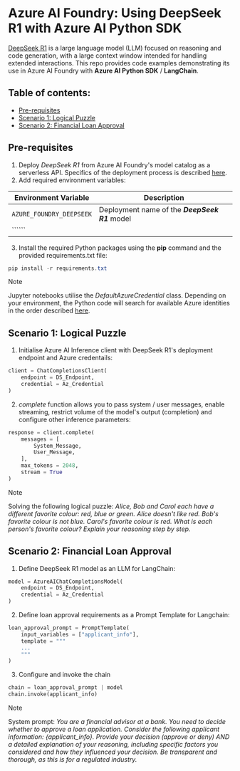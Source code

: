 # Azure AI Foundry: Using DeepSeek R1 with Azure AI Python SDK
[DeepSeek R1](https://github.com/deepseek-ai/DeepSeek-R1) is a large language model (LLM) focused on reasoning and code generation, with a large context window intended for handling extended interactions.  This repo provides code examples demonstrating its use in Azure AI Foundry with **Azure AI Python SDK** / **LangChain**.

## Table of contents:
- [Pre-requisites](#pre-requisites)
- [Scenario 1: Logical Puzzle](#scenario-1-logical-puzzle)
- [Scenario 2: Financial Loan Approval](#scenario-2-financial-loan-approval)

## Pre-requisites
1. Deploy _DeepSeek R1_ from Azure AI Foundry's model catalog as a serverless API. Specifics of the deployment process is described [here](https://learn.microsoft.com/en-us/azure/ai-studio/how-to/deploy-models-serverless).
2. Add required environment variables:

| Environment Variable | Description |
| --- | --- |
| ```AZURE_FOUNDRY_DEEPSEEK``` | Deployment name of the **_DeepSeek R1_** model |
| `````` |  |

3. Install the required Python packages using the **pip** command and the provided requirements.txt file:
``` PowerShell
pip install -r requirements.txt
```
> [!NOTE]
> Jupyter notebooks utilise the _DefaultAzureCredential_ class. Depending on your environment, the Python code will search for available Azure identities in the order described [here](https://learn.microsoft.com/en-us/python/api/azure-identity/azure.identity.defaultazurecredential?view=azure-python).

## Scenario 1: Logical Puzzle
1. Initialise Azure AI Inference client with DeepSeek R1's deployment endpoint and Azure credentails:
``` Python
client = ChatCompletionsClient(
    endpoint = DS_Endpoint,
    credential = Az_Credential
)
```
2. _complete_ function allows you to pass system / user messages, enable streaming, restrict volume of the model's output (completion) and configure other inference parameters:
``` Python
response = client.complete(
    messages = [
        System_Message,
        User_Message,
    ],
    max_tokens = 2048,
    stream = True
)
```
> [!NOTE]
> Solving the following logical puzzle: _Alice, Bob and Carol each have a different favorite colour: red, blue or green.  Alice doesn't like red. Bob's favorite colour is not blue. Carol's favorite colour is red. What is each person's favorite colour? Explain your reasoning step by step._

## Scenario 2: Financial Loan Approval
1. Define DeepSeek R1 model as an LLM for LangChain:
``` Python
model = AzureAIChatCompletionsModel(
    endpoint = DS_Endpoint,
    credential = Az_Credential
)
```
2. Define loan approval requirements as a Prompt Template for Langchain:
``` Python
loan_approval_prompt = PromptTemplate(
    input_variables = ["applicant_info"],
    template = """
    ...
    """
)
```
3. Configure and invoke the chain
``` Python
chain = loan_approval_prompt | model
chain.invoke(applicant_info)
```
> [!NOTE]
> System prompt: _You are a financial advisor at a bank. You need to decide whether to approve a loan application. Consider the following applicant information: {applicant_info}. Provide your decision (approve or deny) AND a detailed explanation of your reasoning, including specific factors you considered and how they influenced your decision. Be transparent and thorough, as this is for a regulated industry._
